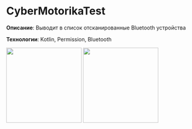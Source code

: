 # CyberMotorikaTest

**Описание**: Выводит в список отсканированные Bluetooth устройства

**Технологии**: Kotlin, Permission, Bluetooth

<img src="https://github.com/user-attachments/assets/6fb1d576-c567-4f60-bfac-9784d3090b9b" width="200" />
<img src="https://github.com/user-attachments/assets/cf3ca011-ba63-4e75-854f-00554cfd714b" width="200" />
